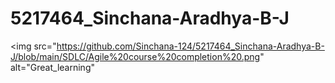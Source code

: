 # 5217464_Sinchana-Aradhya-B-J
<img src="https://github.com/Sinchana-124/5217464_Sinchana-Aradhya-B-J/blob/main/SDLC/Agile%20course%20completion%20.png" alt="Great_learning"
